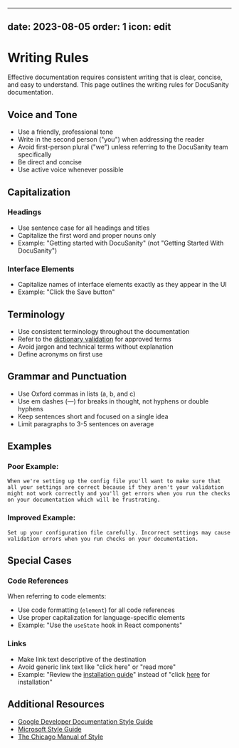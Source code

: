 
---
date: 2023-08-05
order: 1
icon: edit
---

# Writing Rules

Effective documentation requires consistent writing that is clear, concise, and easy to understand. This page outlines the writing rules for DocuSanity documentation.

## Voice and Tone

- Use a friendly, professional tone
- Write in the second person ("you") when addressing the reader
- Avoid first-person plural ("we") unless referring to the DocuSanity team specifically
- Be direct and concise
- Use active voice whenever possible

## Capitalization

### Headings

- Use sentence case for all headings and titles
- Capitalize the first word and proper nouns only
- Example: "Getting started with DocuSanity" (not "Getting Started With DocuSanity")

### Interface Elements

- Capitalize names of interface elements exactly as they appear in the UI
- Example: "Click the Save button"

## Terminology

- Use consistent terminology throughout the documentation
- Refer to the [dictionary validation](/docs/dictionary-validation) for approved terms
- Avoid jargon and technical terms without explanation
- Define acronyms on first use

## Grammar and Punctuation

- Use Oxford commas in lists (a, b, and c)
- Use em dashes (—) for breaks in thought, not hyphens or double hyphens
- Keep sentences short and focused on a single idea
- Limit paragraphs to 3-5 sentences on average

## Examples

### Poor Example:

```
When we're setting up the config file you'll want to make sure that all your settings are correct because if they aren't your validation might not work correctly and you'll get errors when you run the checks on your documentation which will be frustrating.
```

### Improved Example:

```
Set up your configuration file carefully. Incorrect settings may cause validation errors when you run checks on your documentation.
```

## Special Cases

### Code References

When referring to code elements:

- Use code formatting (`element`) for all code references
- Use proper capitalization for language-specific elements
- Example: "Use the `useState` hook in React components"

### Links

- Make link text descriptive of the destination
- Avoid generic link text like "click here" or "read more"
- Example: "Review the [installation guide](/docs/installation)" instead of "click [here](/docs/installation) for installation"

## Additional Resources

- [Google Developer Documentation Style Guide](https://developers.google.com/style)
- [Microsoft Style Guide](https://docs.microsoft.com/style-guide/)
- [The Chicago Manual of Style](https://www.chicagomanualofstyle.org/)
